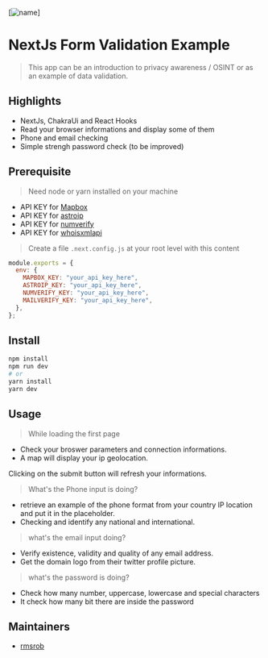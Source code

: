 [![name](https://raw.githubusercontent.com/rmsrob/NextJs-deep-validation-form/master/styles/app.png)]

# NextJs Form Validation Example

> This app can be an introduction to privacy awareness / OSINT or as an example of data validation.

## Highlights

- NextJs, ChakraUi and React Hooks
- Read your browser informations and display some of them
- Phone and email checking
- Simple strengh password check (to be improved)

## Prerequisite

> Need node or yarn installed on your machine

- API KEY for [Mapbox](https://www.mapbox.com/)
- API KEY for [astroip](https://astroip.co)
- API KEY for [numverify](https://numverify.com/)
- API KEY for [whoisxmlapi](https://emailverification.whoisxmlapi.com)

> Create a file `.next.config.js` at your root level with this content

```js
module.exports = {
  env: {
    MAPBOX_KEY: "your_api_key_here",
    ASTROIP_KEY: "your_api_key_here",
    NUMVERIFY_KEY: "your_api_key_here",
    MAILVERIFY_KEY: "your_api_key_here",
  },
};
```

## Install

```sh
npm install
npm run dev
# or
yarn install
yarn dev
```

## Usage

> While loading the first page

- Check your broswer parameters and connection informations.
- A map will display your ip geolocation.

Clicking on the submit button will refresh your informations.

> What's the Phone input is doing?

- retrieve an example of the phone format from your country IP location and put it in the placeholder.
- Checking and identify any national and international.

> what's the email input doing?

- Verify existence, validity and quality of any email address.
- Get the domain logo from their twitter profile picture.

> what's the password is doing?

- Check how many number, uppercase, lowercase and special characters
- It check how many bit there are inside the password

## Maintainers

- [rmsrob][me]

[me]: https://github.com/rmsrob

<!-- [me]: https://gitlab.com/rmsrob -->
